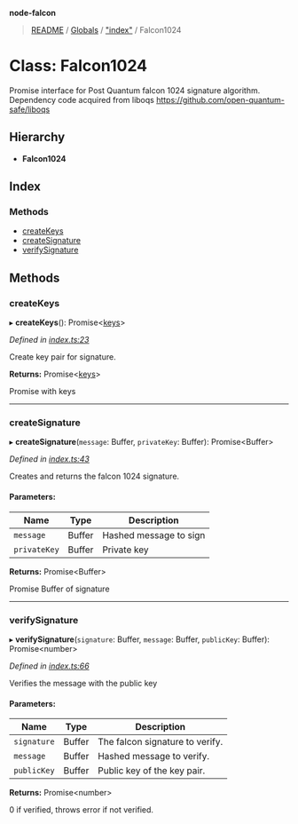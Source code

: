 **node-falcon**

> [README](../README.md) / [Globals](../globals.md) / ["index"](../modules/_index_.md) / Falcon1024

# Class: Falcon1024

Promise interface for Post Quantum falcon 1024 signature algorithm.
Dependency code acquired from liboqs
https://github.com/open-quantum-safe/liboqs

## Hierarchy

* **Falcon1024**

## Index

### Methods

* [createKeys](_index_.falcon1024.md#createkeys)
* [createSignature](_index_.falcon1024.md#createsignature)
* [verifySignature](_index_.falcon1024.md#verifysignature)

## Methods

### createKeys

▸ **createKeys**(): Promise\<[keys](../interfaces/_index_.keys.md)>

*Defined in [index.ts:23](https://github.com/aellison5505/faclon-node/blob/36c6fdf/src/index.ts#L23)*

Create key pair for signature.

**Returns:** Promise\<[keys](../interfaces/_index_.keys.md)>

Promise with keys

___

### createSignature

▸ **createSignature**(`message`: Buffer, `privateKey`: Buffer): Promise\<Buffer>

*Defined in [index.ts:43](https://github.com/aellison5505/faclon-node/blob/36c6fdf/src/index.ts#L43)*

Creates and returns the falcon 1024 signature.

#### Parameters:

Name | Type | Description |
------ | ------ | ------ |
`message` | Buffer | Hashed message to sign |
`privateKey` | Buffer | Private key |

**Returns:** Promise\<Buffer>

Promise Buffer of signature

___

### verifySignature

▸ **verifySignature**(`signature`: Buffer, `message`: Buffer, `publicKey`: Buffer): Promise\<number>

*Defined in [index.ts:66](https://github.com/aellison5505/faclon-node/blob/36c6fdf/src/index.ts#L66)*

Verifies the message with the public key

#### Parameters:

Name | Type | Description |
------ | ------ | ------ |
`signature` | Buffer | The falcon signature to verify. |
`message` | Buffer | Hashed message to verify. |
`publicKey` | Buffer | Public key of the key pair. |

**Returns:** Promise\<number>

0 if verified, throws error if not verified.
